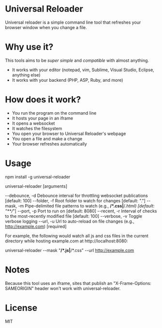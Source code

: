 Universal Reloader
==================

Universal reloader is a simple command line tool that refreshes your browser window when you change a file.

Why use it?
===========

This tools aims to be *super simple* and *compatible* with almost anything.

* It works with your editor (notepad, vim, Sublime, Visual Studio, Eclipse, anything else)
* It works with your backend (PHP, ASP, Ruby, and more)

How does it work?
=================

* You run the program on the command line
* It hosts your page in an iframe
* It opens a websocket
* It watches the filesystem
* You open your browser to Universal Reloader's webpage
* You open a file and make a change
* Your browser refreshes automatically

Usage
=====

  npm install -g universal-reloader

  universal-reloader [arguments]

  --debounce, -d  Debounce interval for throttling websocket publications           [default: 100]
  --folder, -f    Root folder to watch for changes                                  [default: "."]
  --mask, -m      Pipe-delimited file patterns to watch (e.g., **/*.css|**/*.html)  [default: "**/*"]
  --port, -p      Port to run on                                                    [default: 8080]
  --recent, -r    Interval of checks to the most-recently modified file             [default: 100]
  --verbose, -v   Toggle verbose logging
  --url, -u       Url to auto-reload on file changes (e.g., http://example.com)     [required]

For example, the following would watch all js and css files in the current directory while hosting example.com at http://localhost:8080:

  universal-reloader --mask "**/*.js|**/*.css" --url http://example.com

Notes
=====

Because this tool uses an iframe, sites that publish an "X-Frame-Options: SAMEORIGIN" header won't work with universal-reloader.

License
=======

MIT
